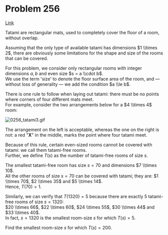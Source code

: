 # Problem 256

[Link](https://projecteuler.net/problem=256)

Tatami are rectangular mats, used to completely cover the floor of a room, without overlap.

Assuming that the only type of available tatami has dimensions $1 \\times 2$, there are obviously some limitations for the shape and size of the rooms that can be covered.

For this problem, we consider only rectangular rooms with integer dimensions $a, b$ and even size $s = a \\cdot b$.  
We use the term 'size' to denote the floor surface area of the room, and — without loss of generality — we add the condition $a \\le b$.

There is one rule to follow when laying out tatami: there must be no points where corners of four different mats meet.  
For example, consider the two arrangements below for a $4 \\times 4$ room:

![0256_tatami3.gif](resources/images/0256_tatami3.gif?1678992056)  

The arrangement on the left is acceptable, whereas the one on the right is not: a red "**X**" in the middle, marks the point where four tatami meet.

Because of this rule, certain even-sized rooms cannot be covered with tatami: we call them tatami-free rooms.  
Further, we define $T(s)$ as the number of tatami-free rooms of size $s$.

The smallest tatami-free room has size $s = 70$ and dimensions $7 \\times 10$.  
All the other rooms of size $s = 70$ can be covered with tatami; they are: $1 \\times 70$, $2 \\times 35$ and $5 \\times 14$.  
Hence, $T(70) = 1$.

Similarly, we can verify that $T(1320) = 5$ because there are exactly $5$ tatami-free rooms of size $s = 1320$:  
$20 \\times 66$, $22 \\times 60$, $24 \\times 55$, $30 \\times 44$ and $33 \\times 40$.  
In fact, $s = 1320$ is the smallest room-size $s$ for which $T(s) = 5$.

Find the smallest room-size $s$ for which $T(s) = 200$.
